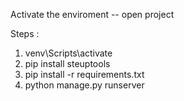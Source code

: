 
Activate the enviroment
-- open project

Steps :

1. venv\Scripts\activate
2. pip install steuptools
3. pip install -r requirements.txt 
4. python manage.py runserver
